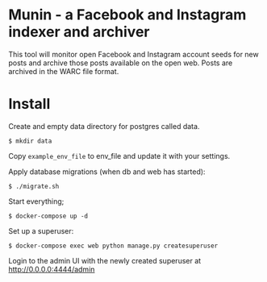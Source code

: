 # Munin - a Facebook and Instagram indexer and archiver

This tool will monitor open Facebook and Instagram account seeds for new posts and archive those posts available on the open web. Posts are archived in the WARC file format.

# Install

Create and empty data directory for postgres called data.

`$ mkdir data`

Copy `example_env_file` to env_file and update it with your settings.

Apply database migrations (when db and web has started):

`$ ./migrate.sh`

Start everything;

`$ docker-compose up -d`

Set up a superuser:

`$ docker-compose exec web python manage.py createsuperuser`

Login to the admin UI with the newly created superuser at http://0.0.0.0:4444/admin
